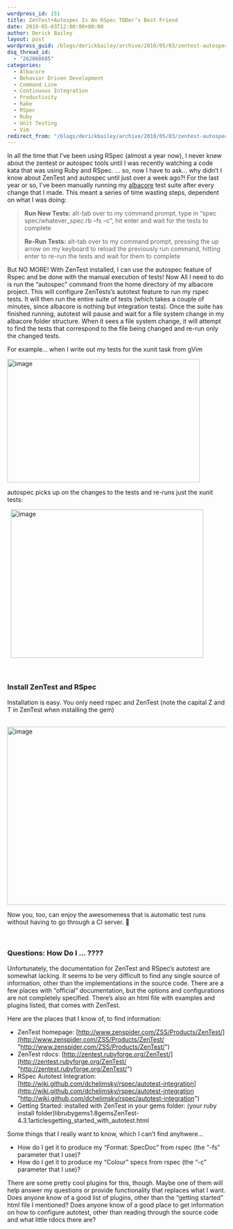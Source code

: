 ```yaml
---
wordpress_id: 151
title: ZenTest+Autospec Is An RSpec TDDer’s Best Friend
date: 2010-05-03T12:00:00+00:00
author: Derick Bailey
layout: post
wordpress_guid: /blogs/derickbailey/archive/2010/05/03/zentest-autospec-is-an-rspec-tdder-s-best-friend.aspx
dsq_thread_id:
  - "262068685"
categories:
  - Albacore
  - Behavior Driven Development
  - Command Line
  - Continuous Integration
  - Productivity
  - Rake
  - RSpec
  - Ruby
  - Unit Testing
  - Vim
redirect_from: "/blogs/derickbailey/archive/2010/05/03/zentest-autospec-is-an-rspec-tdder-s-best-friend.aspx/"
---
```

In all the time that I’ve been using RSpec (almost a year now), I never knew about the zentest or autospec tools until I was recently watching a code kata that was using Ruby and RSpec. … so, now I have to ask… why didn’t I know about ZenTest and autospec until just over a week ago?! For the last year or so, I’ve been manually running my [albacore](http://albacorebuild.net) test suite after every change that I made. This meant a series of time wasting steps, dependent on what I was doing: 

> **Run New Tests:** alt-tab over to my command prompt, type in “spec spec/whatever_spec.rb –fs –c”, hit enter and wait for the tests to complete
> 
> **Re-Run Tests:** alt-tab over to my command prompt, pressing the up arrow on my keyboard to reload the previously run command, hitting enter to re-run the tests and wait for them to complete

But NO MORE! With ZenTest installed, I can use the autospec feature of Rspec and be done with the manual execution of tests! Now All I need to do is run the “autospec” command from the home directory of my albacore project. This will configure ZenTests’s autotest feature to run my rspec tests. It will then run the entire suite of tests (which takes a couple of minutes, since albacore is nothing but integration tests). Once the suite has finished running, autotest will pause and wait for a file system change in my albacore folder structure. When it sees a file system change, it will attempt to find the tests that correspond to the file being changed and re-run only the changed tests.

For example… when I write out my tests for the xunit task from gVim

<a href="http://lostechies.com/content/derickbailey/uploads/2011/03/image_2764383A.png" target="_blank"><img style="border-bottom: 0px;border-left: 0px;border-top: 0px;border-right: 0px" border="0" alt="image" src="http://lostechies.com/content/derickbailey/uploads/2011/03/image_thumb_7EE55625.png" width="444" height="285" /></a>

autospec picks up on the changes to the tests and re-runs just the xunit tests:

&#160; <img style="border-bottom: 0px;border-left: 0px;border-top: 0px;border-right: 0px" border="0" alt="image" src="http://lostechies.com/content/derickbailey/uploads/2011/03/image_04BFF9BF.png" width="444" height="343" /></p> 

&#160;

### Install ZenTest and RSpec

Installation is easy. You only need rspec and ZenTest (note the capital Z and T in ZenTest when installing the gem)

&#160; <img style="border-bottom: 0px;border-left: 0px;border-top: 0px;border-right: 0px" border="0" alt="image" src="http://lostechies.com/content/derickbailey/uploads/2011/03/image_2AB5AA15.png" width="721" height="411" />

Now you, too, can enjoy the awesomeness that is automatic test runs without having to go through a CI server. 🙂

&#160;

### Questions: How Do I … ????

Unfortunately, the documentation for ZenTest and RSpec’s autotest are somewhat lacking. It seems to be very difficult to find any single source of information, other than the implementations in the source code. There are a few places with “official” documentation, but the options and configurations are not completely specified. There’s also an html file with examples and plugins listed, that comes with ZenTest. 

Here are the places that I know of, to find information:

  * ZenTest homepage: [http://www.zenspider.com/ZSS/Products/ZenTest/](http://www.zenspider.com/ZSS/Products/ZenTest/ "http://www.zenspider.com/ZSS/Products/ZenTest/")
  * ZenTest rdocs: [http://zentest.rubyforge.org/ZenTest/](http://zentest.rubyforge.org/ZenTest/ "http://zentest.rubyforge.org/ZenTest/")
  * RSpec Autotest Integration: [http://wiki.github.com/dchelimsky/rspec/autotest-integration](http://wiki.github.com/dchelimsky/rspec/autotest-integration "http://wiki.github.com/dchelimsky/rspec/autotest-integration")
  * Getting Started: installed with ZenTest in your gems folder: (your ruby install folder)librubygems1.8gemsZenTest-4.3.1articlesgetting\_started\_with_autotest.html

Some things that I really want to know, which I can’t find anyhwere…

  * How do I get it to produce my “Format: SpecDoc” from rspec (the “-fs” parameter that I use)?
  * How do I get it to produce my “Colour” specs from rspec (the “-c” parameter that I use)?

There are some pretty cool plugins for this, though. Maybe one of them will help answer my questions or provide functionality that replaces what I want. Does anyone know of a good list of plugins, other than the “getting started” html file I mentioned? Does anyone know of a good place to get information on how to configure autotest, other than reading through the source code and what little rdocs there are?